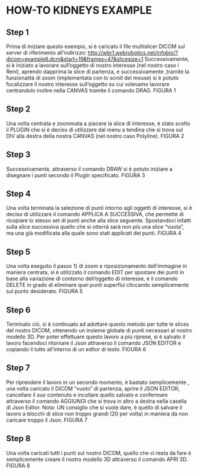 HOW-TO KIDNEYS EXAMPLE
======================

## Step 1

Prima di iniziare questo esempio, si è caricato il file multislicer DICOM sul server di riferimento all'indirizzo:
http://wbr1.webrobotics.net/infobio/?dicom=example6.dcm&start=19&frames=47&slicesize=1 
Successivamente, si è iniziato a lavorare sull’oggetto di nostro interesse (nel nostro caso i Reni), aprendo dapprima la slice di partenza, e successivamente ,tramite la funzionalità di zoom (implementata con lo scroll del mouse) si è potuto focalizzare il nostro interesse sull’oggetto su cui volevamo lavorare centrandolo inoltre nella CANVAS tramite il comando DRAG.
FIGURA 1

## Step 2

Una volta centrata e zoommata a piacere la slice di interesse, è stato scelto il PLUGIN che si è deciso di utilizzare dal menu a tendina che si trova sul DIV alla destra della nostra CANVAS (nel nostro caso Polyline). 
FIGURA 2

## Step 3

Successivamente, attraverso il comando DRAW si è potuto iniziare a disegnare i punti secondo il PlugIn specificato.
FIGURA 3

## Step 4

Una volta terminata la selezione di punti intorno agli oggetti di interesse, si è deciso di utilizzare il comando APPLICA A SUCCESSIVA, che permette di ricopiare lo stesso set di punti anche alla slice seguente.
Spostandoci infatti sulla slice successiva quello che si otterrà sarà non più una slice “vuota”, ma una già modificata alla quale sono stati applicati dei punti.
FIGURA 4

## Step 5

Una volta eseguito il passo 1) di zoom e riposizionamento dell’immagine in maniera centrata, si è utilizzato il comando EDIT per spostare dei punti in base alla variazione di contorno dell’oggetto di interesse, e il comando DELETE in grado di eliminare quei punti superflui cliccando semplicemente sul punto desiderato.
FIGURA 5

## Step 6

Terminato ciò, si è continuato ad adottare questo metodo per tutte le slices del nostro DICOM, ottenendo un insieme globale di punti necessari al nostro modello 3D.
Per poter effettuare questo lavoro a più riprese, si è salvato il lavoro facendoci ritornare il Json attraverso il comando JSON EDITOR e copiando il tutto all’interno di un editor di testo.
FIGURA 6

## Step 7

Per riprendere il lavoro in un secondo momento, è bastato semplicemente , una volta caricato il DICOM “vuoto” di partenza, aprire il JSON EDITOR, cancellare il suo contenuto e incollare quello salvato e confermare attraverso il comando AGGIUNGI che si trova in altro a destra nella casella di Json Editor.
Nota: UN consiglio che si vuole dare, è quello di salvare il lavoro a blocchi di slice non troppo grandi (20 per volta) in maniera da non caricare troppo il Json.
FIGURA 7

## Step 8

Una volta caricati tutti i punti sul nostro DICOM, quello che ci resta da fare è semplicemente creare il nostro modello 3D attraverso il comando APRI 3D.
FIGURA 8
